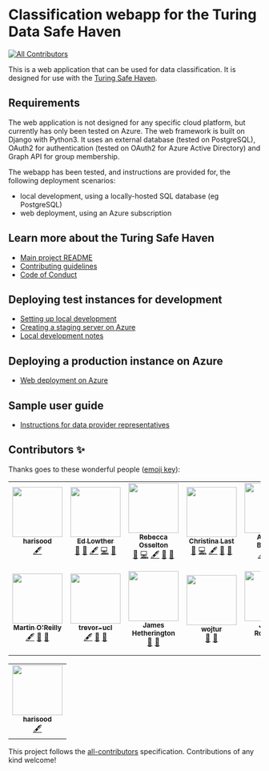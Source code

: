 # Classification webapp for the Turing Data Safe Haven
<!-- ALL-CONTRIBUTORS-BADGE:START - Do not remove or modify this section -->
[![All Contributors](https://img.shields.io/badge/all_contributors-14-orange.svg?style=flat-square)](#contributors-)
<!-- ALL-CONTRIBUTORS-BADGE:END -->

This is a web application that can be used for data classification. It is designed for use with
the [Turing Safe Haven](https://github.com/alan-turing-institute/data-safe-haven).


## Requirements

The web application is not designed for any specific cloud platform, but currently has only been tested on Azure.
 The web framework is built on Django with Python3. It uses an external database (tested on PostgreSQL),
 OAuth2 for authentication (tested on OAuth2 for Azure Active Directory) and Graph API for group membership.

The webapp has been tested, and instructions are provided for, the following deployment scenarios:
- local development, using a locally-hosted SQL database (eg PostgreSQL)
- web deployment, using an Azure subscription



## Learn more about the Turing Safe Haven

* [Main project README](https://github.com/alan-turing-institute/data-safe-haven/blob/master/README.md)
* [Contributing guidelines](https://github.com/alan-turing-institute/data-safe-haven/blob/master/CONTRIBUTING.md)
* [Code of Conduct](https://github.com/alan-turing-institute/data-safe-haven/blob/master/CODE_OF_CONDUCT.md)

## Deploying test instances for development

* [Setting up local development](docs/development/set-up-local-development.md)
* [Creating a staging server on Azure](docs/development/create-staging-server-on-azure.md)
* [Local development notes](docs/development/local-development-notes.md)


## Deploying a production instance on Azure

* [Web deployment on Azure](docs/create-management-webapp/azure-deploy-management-webapp.md)

## Sample user guide

* [Instructions for data provider representatives](docs/user_guide/user_guide.md)

## Contributors ✨

Thanks goes to these wonderful people ([emoji key](https://allcontributors.org/docs/en/emoji-key)):

<!-- ALL-CONTRIBUTORS-LIST:START - Do not remove or modify this section -->
<!-- prettier-ignore-start -->
<!-- markdownlint-disable -->
<table>
  <tbody>
    <tr>
      <td align="center"><a href="https://github.com/harisood"><img src="https://avatars.githubusercontent.com/u/67151373?v=4?s=100" width="100px;" alt=""/><br /><sub><b>harisood</b></sub></a><br /><a href="#content-harisood" title="Content">🖋</a></td>
      <td align="center"><a href="https://edlowther.github.io/"><img src="https://avatars.githubusercontent.com/u/7374954?v=4?s=100" width="100px;" alt=""/><br /><sub><b>Ed Lowther</b></sub></a><br /><a href="#ideas-edlowther" title="Ideas, Planning, & Feedback">🤔</a> <a href="https://github.com/alan-turing-institute/data-classification-app/issues?q=author%3Aedlowther" title="Bug reports">🐛</a> <a href="#content-edlowther" title="Content">🖋</a> <a href="https://github.com/alan-turing-institute/data-classification-app/commits?author=edlowther" title="Code">💻</a> <a href="https://github.com/alan-turing-institute/data-classification-app/pulls?q=is%3Apr+reviewed-by%3Aedlowther" title="Reviewed Pull Requests">👀</a></td>
      <td align="center"><a href="https://github.com/rosselton"><img src="https://avatars.githubusercontent.com/u/51399124?v=4?s=100" width="100px;" alt=""/><br /><sub><b>Rebecca Osselton</b></sub></a><br /><a href="https://github.com/alan-turing-institute/data-classification-app/issues?q=author%3Arosselton" title="Bug reports">🐛</a> <a href="https://github.com/alan-turing-institute/data-classification-app/commits?author=rosselton" title="Code">💻</a> <a href="#content-rosselton" title="Content">🖋</a> <a href="#ideas-rosselton" title="Ideas, Planning, & Feedback">🤔</a> <a href="https://github.com/alan-turing-institute/data-classification-app/pulls?q=is%3Apr+reviewed-by%3Arosselton" title="Reviewed Pull Requests">👀</a></td>
      <td align="center"><a href="https://christinalast.com"><img src="https://avatars.githubusercontent.com/u/36204574?v=4?s=100" width="100px;" alt=""/><br /><sub><b>Christina Last</b></sub></a><br /><a href="https://github.com/alan-turing-institute/data-classification-app/issues?q=author%3AChristinaLast" title="Bug reports">🐛</a> <a href="https://github.com/alan-turing-institute/data-classification-app/commits?author=ChristinaLast" title="Code">💻</a> <a href="#content-ChristinaLast" title="Content">🖋</a> <a href="#ideas-ChristinaLast" title="Ideas, Planning, & Feedback">🤔</a> <a href="https://github.com/alan-turing-institute/data-classification-app/pulls?q=is%3Apr+reviewed-by%3AChristinaLast" title="Reviewed Pull Requests">👀</a></td>
      <td align="center"><a href="https://github.com/Arielle-Bennett"><img src="https://avatars.githubusercontent.com/u/74651964?v=4?s=100" width="100px;" alt=""/><br /><sub><b>Arielle-Bennett</b></sub></a><br /><a href="#content-Arielle-Bennett" title="Content">🖋</a> <a href="#ideas-Arielle-Bennett" title="Ideas, Planning, & Feedback">🤔</a> <a href="https://github.com/alan-turing-institute/data-classification-app/pulls?q=is%3Apr+reviewed-by%3AArielle-Bennett" title="Reviewed Pull Requests">👀</a></td>
      <td align="center"><a href="https://github.com/tcouch"><img src="https://avatars.githubusercontent.com/u/5113832?v=4?s=100" width="100px;" alt=""/><br /><sub><b>Tom Couch</b></sub></a><br /><a href="https://github.com/alan-turing-institute/data-classification-app/issues?q=author%3Atcouch" title="Bug reports">🐛</a> <a href="https://github.com/alan-turing-institute/data-classification-app/commits?author=tcouch" title="Code">💻</a> <a href="#content-tcouch" title="Content">🖋</a> <a href="#ideas-tcouch" title="Ideas, Planning, & Feedback">🤔</a> <a href="https://github.com/alan-turing-institute/data-classification-app/pulls?q=is%3Apr+reviewed-by%3Atcouch" title="Reviewed Pull Requests">👀</a></td>
      <td align="center"><a href="https://github.com/DavidBeavan"><img src="https://avatars.githubusercontent.com/u/6524799?v=4?s=100" width="100px;" alt=""/><br /><sub><b>David Beavan</b></sub></a><br /><a href="https://github.com/alan-turing-institute/data-classification-app/commits?author=DavidBeavan" title="Code">💻</a> <a href="#content-DavidBeavan" title="Content">🖋</a> <a href="#ideas-DavidBeavan" title="Ideas, Planning, & Feedback">🤔</a> <a href="#projectManagement-DavidBeavan" title="Project Management">📆</a> <a href="https://github.com/alan-turing-institute/data-classification-app/pulls?q=is%3Apr+reviewed-by%3ADavidBeavan" title="Reviewed Pull Requests">👀</a></td>
    </tr>
    <tr>
      <td align="center"><a href="https://github.com/martintoreilly"><img src="https://avatars.githubusercontent.com/u/21147592?v=4?s=100" width="100px;" alt=""/><br /><sub><b>Martin O'Reilly</b></sub></a><br /><a href="#content-martintoreilly" title="Content">🖋</a> <a href="#ideas-martintoreilly" title="Ideas, Planning, & Feedback">🤔</a> <a href="https://github.com/alan-turing-institute/data-classification-app/pulls?q=is%3Apr+reviewed-by%3Amartintoreilly" title="Reviewed Pull Requests">👀</a></td>
      <td align="center"><a href="https://github.com/trevor-ucl"><img src="https://avatars.githubusercontent.com/u/97737012?v=4?s=100" width="100px;" alt=""/><br /><sub><b>trevor-ucl</b></sub></a><br /><a href="#content-trevor-ucl" title="Content">🖋</a> <a href="#ideas-trevor-ucl" title="Ideas, Planning, & Feedback">🤔</a> <a href="https://github.com/alan-turing-institute/data-classification-app/pulls?q=is%3Apr+reviewed-by%3Atrevor-ucl" title="Reviewed Pull Requests">👀</a></td>
      <td align="center"><a href="https://github.com/jamespjh"><img src="https://avatars.githubusercontent.com/u/55009?v=4?s=100" width="100px;" alt=""/><br /><sub><b>James Hetherington</b></sub></a><br /><a href="#ideas-jamespjh" title="Ideas, Planning, & Feedback">🤔</a> <a href="https://github.com/alan-turing-institute/data-classification-app/pulls?q=is%3Apr+reviewed-by%3Ajamespjh" title="Reviewed Pull Requests">👀</a></td>
      <td align="center"><a href="https://github.com/wojtur"><img src="https://avatars.githubusercontent.com/u/6866254?v=4?s=100" width="100px;" alt=""/><br /><sub><b>wojtur</b></sub></a><br /><a href="#ideas-wojtur" title="Ideas, Planning, & Feedback">🤔</a> <a href="https://github.com/alan-turing-institute/data-classification-app/pulls?q=is%3Apr+reviewed-by%3Awojtur" title="Reviewed Pull Requests">👀</a></td>
      <td align="center"><a href="https://github.com/jemrobinson"><img src="https://avatars.githubusercontent.com/u/3502751?v=4?s=100" width="100px;" alt=""/><br /><sub><b>James Robinson</b></sub></a><br /><a href="#ideas-jemrobinson" title="Ideas, Planning, & Feedback">🤔</a> <a href="https://github.com/alan-turing-institute/data-classification-app/pulls?q=is%3Apr+reviewed-by%3Ajemrobinson" title="Reviewed Pull Requests">👀</a></td>
      <td align="center"><a href="www.tomdoel.com"><img src="https://avatars.githubusercontent.com/u/4216900?v=4?s=100" width="100px;" alt=""/><br /><sub><b>Tom Doel</b></sub></a><br /><a href="https://github.com/alan-turing-institute/data-classification-app/issues?q=author%3Atomdoel" title="Bug reports">🐛</a> <a href="https://github.com/alan-turing-institute/data-classification-app/commits?author=tomdoel" title="Code">💻</a> <a href="#content-tomdoel" title="Content">🖋</a> <a href="#ideas-tomdoel" title="Ideas, Planning, & Feedback">🤔</a> <a href="https://github.com/alan-turing-institute/data-classification-app/pulls?q=is%3Apr+reviewed-by%3Atomdoel" title="Reviewed Pull Requests">👀</a></td>
      <td align="center"><a href="https://github.com/steven-cd"><img src="https://avatars.githubusercontent.com/u/5108635?v=4?s=100" width="100px;" alt=""/><br /><sub><b>Steven Carlysle-Davies</b></sub></a><br /><a href="https://github.com/alan-turing-institute/data-classification-app/issues?q=author%3Asteven-cd" title="Bug reports">🐛</a> <a href="https://github.com/alan-turing-institute/data-classification-app/commits?author=steven-cd" title="Code">💻</a> <a href="#content-steven-cd" title="Content">🖋</a> <a href="#ideas-steven-cd" title="Ideas, Planning, & Feedback">🤔</a> <a href="https://github.com/alan-turing-institute/data-classification-app/pulls?q=is%3Apr+reviewed-by%3Asteven-cd" title="Reviewed Pull Requests">👀</a></td>
    </tr>
  </tbody>
</table>

<!-- markdownlint-restore -->
<!-- prettier-ignore-end -->

<!-- ALL-CONTRIBUTORS-LIST:END -->
<!-- ALL-CONTRIBUTORS-LIST:START - Do not remove or modify this section -->
<!-- prettier-ignore-start -->
<!-- markdownlint-disable -->

<table>
  <tr>
    <td align="center"><a href="https://github.com/harisood"><img src="https://avatars.githubusercontent.com/u/67151373?v=4?s=100" width="100px;" alt=""/><br /><sub><b>harisood</b></sub></a><br /><a href="#content-harisood" title="Content">🖋</a></td>
  </tr>
</table>


<!-- markdownlint-restore -->
<!-- prettier-ignore-end -->

<!-- ALL-CONTRIBUTORS-LIST:END -->

This project follows the [all-contributors](https://github.com/all-contributors/all-contributors) specification. Contributions of any kind welcome!

